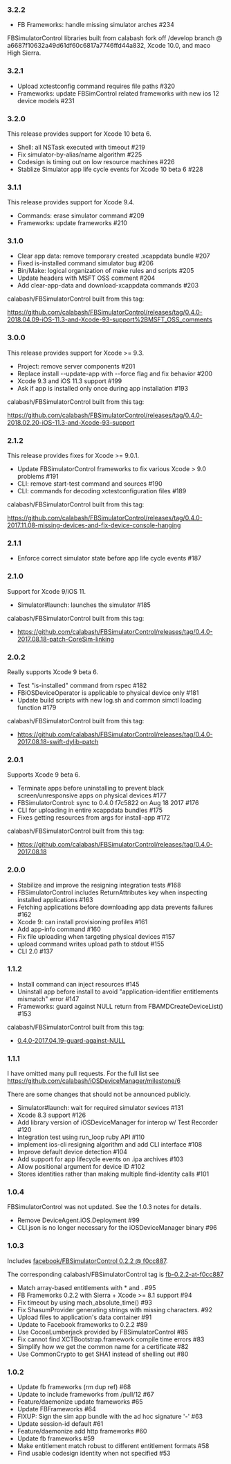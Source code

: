 ### 3.2.2

* FB Frameworks: handle missing simulator arches #234

FBSimulatorControl libraries built from calabash fork off /develop
branch @ a6687f10632a49d61df60c6817a7746ffd44a832, Xcode 10.0,
and maco High Sierra.

### 3.2.1

* Upload xctestconfig command requires file paths #320
* Frameworks: update FBSimControl related frameworks with new ios 12
  device models #231

### 3.2.0

This release provides support for Xcode 10 beta 6.

* Shell: all NSTask executed with timeout #219
* Fix simulator-by-alias/name algorithm #225
* Codesign is timing out on low resource machines #226
* Stablize Simulator app life cycle events for Xcode 10 beta 6 #228

### 3.1.1

This release provides support for Xcode 9.4.

* Commands: erase simulator command #209
* Frameworks: update frameworks #210

### 3.1.0

* Clear app data: remove temporary created .xcappdata bundle  #207
* Fixed is-installed command simulator bug #206
* Bin/Make: logical organization of make rules and scripts #205
* Update headers with MSFT OSS comment #204
* Add clear-app-data and download-xcappdata commands #203

calabash/FBSimulatorControl built from this tag:

https://github.com/calabash/FBSimulatorControl/releases/tag/0.4.0-2018.04.09-iOS-11.3-and-Xcode-93-support%2BMSFT_OSS_comments

### 3.0.0

This release provides support for Xcode >= 9.3.

* Project: remove server components #201
* Replace install --update-app with --force flag and fix behavior #200
* Xcode 9.3 and iOS 11.3 support #199
* Ask if app is installed only once during app installation #193

calabash/FBSimulatorControl built from this tag:

https://github.com/calabash/FBSimulatorControl/releases/tag/0.4.0-2018.02.20-iOS-11.3-and-Xcode-93-support

### 2.1.2

This release provides fixes for Xcode >= 9.0.1.

* Update FBSimulatorControl frameworks to fix various Xcode > 9.0
  problems #191
* CLI: remove start-test command and sources #190
* CLI: commands for decoding xctestconfiguration files #189

calabash/FBSimulatorControl built from this tag:

https://github.com/calabash/FBSimulatorControl/releases/tag/0.4.0-2017.11.08-missing-devices-and-fix-device-console-hanging

### 2.1.1

* Enforce correct simulator state before app life cycle events #187

### 2.1.0

Support for Xcode 9/iOS 11.

* Simulator#launch: launches the simulator #185

calabash/FBSimulatorControl built from this tag:

* https://github.com/calabash/FBSimulatorControl/releases/tag/0.4.0-2017.08.18-patch-CoreSim-linking

### 2.0.2

Really supports Xcode 9 beta 6.

* Test "is-installed" command from rspec #182
* FBiOSDeviceOperator is applicable to physical device only #181
* Update build scripts with new log.sh and common simctl loading
  function #179

calabash/FBSimulatorControl built from this tag:

* https://github.com/calabash/FBSimulatorControl/releases/tag/0.4.0-2017.08.18-swift-dylib-patch

### 2.0.1

Supports Xcode 9 beta 6.

* Terminate apps before uninstalling to prevent black
  screen/unresponsive apps on physical devices #177
* FBSimulatorControl: sync to 0.4.0 f7c5822 on Aug 18 2017 #176
* CLI for uploading in entire xcappdata bundles #175
* Fixes getting resources from args for install-app #172

calabash/FBSimulatorControl built from this tag:

* https://github.com/calabash/FBSimulatorControl/releases/tag/0.4.0-2017.08.18

### 2.0.0

* Stabilize and improve the resigning integration tests #168
* FBSimulatorControl includes ReturnAttributes key when inspecting
  installed applications #163
* Fetching applications before downloading app data prevents failures #162
* Xcode 9: can install provisioning profiles #161
* Add app-info command #160
* Fix file uploading when targeting physical devices #157
* upload command writes upload path to stdout #155
* CLI 2.0 #137

### 1.1.2

* Install command can inject resources #145
* Uninstall app before install to avoid "application-identifier
  entitlements mismatch" error #147
* Frameworks: guard against NULL return from FBAMDCreateDeviceList() #153

calabash/FBSimulatorControl built from this tag:

* [0.4.0-2017.04.19-guard-against-NULL](https://github.com/calabash/FBSimulatorControl/releases/tag/0.4.0-2017.04.19-guard-against-NULL)

### 1.1.1

I have omitted many pull requests.  For the full list see
https://github.com/calabash/iOSDeviceManager/milestone/6

There are some changes that should not be announced publicly.

* Simulator#launch: wait for required simulator sevices #131
* Xcode 8.3 support #126
* Add library version of iOSDeviceManager for interop w/ Test Recorder #120
* Integration test using run_loop ruby API #110
* implement ios-cli resigning algorithm and add CLI interface #108
* Improve default device detection #104
* Add support for app lifecycle events on .ipa archives #103
* Allow positional argument for device ID #102
* Stores identities rather than making multiple find-identity calls #101

### 1.0.4

FBSimulatorControl was not updated.  See the 1.0.3 notes for details.

* Remove DeviceAgent.iOS.Deployment #99
* CLI.json is no longer necessary for the iOSDeviceManager binary #96

### 1.0.3

Includes [facebook/FBSimulatorControl 0.2.2 @ f0cc887](https://github.com/calabash/FBSimulatorControl/commit/f0cc8874a9fc1474e278db7571f8c35b9f88a354).

The corresponding calabash/FBSimulatorControl tag is [fb-0.2.2-at-f0cc887](https://github.com/calabash/FBSimulatorControl/releases/tag/fb-0.2.2-at-f0cc887-iOSDeviceManager-1.0.3)

* Match array-based entitlements with * and <TEAM ID>. #95
* FB Frameworks 0.2.2 with Sierra + Xcode >= 8.1 support #94
* Fix timeout by using mach\_absolute\_time() #93
* Fix ShasumProvider generating strings with missing characters. #92
* Upload files to application's data container #91
* Update to Facebook frameworks to 0.2.2 #89
* Use CocoaLumberjack provided by FBSimulatorControl #85
* Fix cannot find XCTBootstrap.framework compile time errors #83
* Simplify how we get the common name for a certificate #82
* Use CommonCrypto to get SHA1 instead of shelling out #80

### 1.0.2

* Update fb frameworks (rm dup ref) #68
* Update to include frameworks from /pull/12 #67
* Feature/daemonize update frameworks #65
* Update FBFrameworks #64
* FIXUP: Sign the sim app bundle with the ad hoc signature '-' #63
* Update session-id default #61
* Feature/daemonize add http frameworks #60
* Update fb frameworks #59
* Make entitlement match robust to different entitlement formats #58
* Find usable codesign identity when not specified #53
